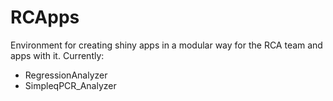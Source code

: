 # RCApps
Environment for creating shiny apps in a modular way for the RCA team and apps with it. Currently:
* RegressionAnalyzer
* SimpleqPCR_Analyzer
